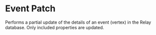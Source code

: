 # Event Patch
Performs a partial update of the details of an event (vertex) in the Relay database. Only included properties are updated.